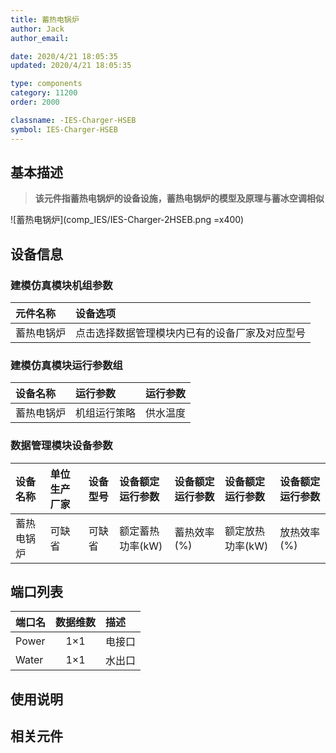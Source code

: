 ```yaml
---
title: 蓄热电锅炉
author: Jack
author_email:

date: 2020/4/21 18:05:35
updated: 2020/4/21 18:05:35

type: components
category: 11200
order: 2000

classname: -IES-Charger-HSEB
symbol: IES-Charger-HSEB
---
```

## 基本描述

> **该元件指蓄热电锅炉的设备设施，蓄热电锅炉的模型及原理与蓄冰空调相似**

![蓄热电锅炉](comp_IES/IES-Charger-2HSEB.png =x400)

## 设备信息

### 建模仿真模块机组参数
| 元件名称 | 设备选项 |
| :--- | :--- |
| 蓄热电锅炉 |  点击选择数据管理模块内已有的设备厂家及对应型号 |

### 建模仿真模块运行参数组
| 设备名称 |  运行参数  |  运行参数  |
| :--- | :--- | :--- |
| 蓄热电锅炉 |  机组运行策略 |  供水温度  |

### 数据管理模块设备参数
| 设备名称 | 单位生产厂家 | 设备型号 | 设备额定运行参数 |设备额定运行参数 |设备额定运行参数 |设备额定运行参数 |
| :--- | :--- | :--- | :--- | :--- | :--- | :--- |
| 蓄热电锅炉 |  可缺省 | 可缺省 | 额定蓄热功率(kW) | 蓄热效率(%) | 额定放热功率(kW) | 放热效率(%)  |

## 端口列表
| 端口名 | 数据维数 | 描述 |
| :--- | :--:  | :--- |
|  Power  | 1×1  | 电接口  |
|  Water | 1×1  | 水出口  |


## 使用说明



## 相关元件